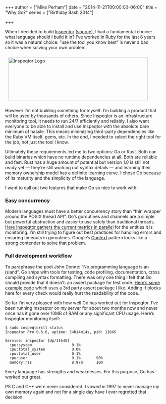 +++
author = ["Mike Perham"]
date = "2014-11-21T00:00:00-06:00"
title = "Why Go?"
series = ["Birthday Bash 2014"]

+++

When I decided to build [Inspeqtor](http://contribsys.com/inspeqtor) ([source](https://github.com/mperham/inspeqtor)), I had a fundamental choice: what language should I build it in? I’ve worked in Ruby for the last 8 years so it was a natural choice: “use the tool you know best” is never a bad choice when solving your own problem.

<img alt="Inspeqtor Logo"
     src="/postimages/why-go/inspeqtor.jpg"
     width=450 height=138
     style="padding: 10px"/>

However I’m not building something for myself: I’m building a product that will be used by thousands of others. Since Inspeqtor is an infrastructure monitoring tool, it needs to run 24/7 efficiently and reliably. I also want everyone to be able to install and use Inspeqtor with the absolute bare minimum of hassle. This means minimizing third-party dependencies like the Ruby VM itself, gems, etc. In the end, I needed to select the right tool for the job, not just the tool I know.

Ultimately these requirements led me to two options: Go or Rust. Both can build binaries which have no runtime dependencies at all. Both are reliable and fast. Rust has a huge amount of potential but version 1.0 is still not ready yet — they’re still working out syntax details — and learning their memory ownership model has a definite learning curve. I chose Go because of its maturity and the simplicity of the language.

I want to call out two features that make Go so nice to work with:

### Easy concurrency

Modern languages must have a better concurrency story than “thin wrapper around the POSIX thread API”. Go’s goroutines and channels are a simple but powerful abstraction and easier to use safely than traditional threads. [Here Inspeqtor gathers the current metrics in parallel](https://github.com/mperham/inspeqtor/blob/master/inspeqtor.go#L281) for the entities it is monitoring. I’m still trying to figure out best practices for handling errors and ensuring timeouts in goroutines. Google’s [Context](http://blog.golang.org/context) pattern looks like a strong contender to solve that problem.

### Full development workflow

To paraphrase the poet John Donne: “No programming language is an island”. Go ships with tools for testing, code profiling, documentation, cross compiling and syntax formatting. There was only one thing I felt that Go should provide that it doesn’t: an assert package for test code. [Here’s some example code](https://github.com/mperham/inspeqtor/blob/master/events_test.go#L25) which uses a 3rd party assert package I like. Adding if blocks here for every check would really hurt the readability of the code.

So far I’m very pleased with how well Go has worked out for Inspeqtor. I’ve been running Inspeqtor on my server for about two months now and never once has it gone over 10MB of RAM or any significant CPU usage. Here’s Inspeqtor monitoring itself:


    $ sudo inspeqtorctl status
    Inspeqtor Pro 0.5.0, uptime: 54h14m14s, pid: 11645

    Service: inspeqtor [Up/11645]
      cpu:system                  0.1%
      cpu:total_system            0.0%
      cpu:total_user              0.1%
      cpu:user                    0.1%       90%
      memory:rss                  8.97m      10m


Every language has strengths and weaknesses. For this purpose, Go has worked out great.

PS C and C++ were never considered. I vowed in 1997 to never manage my own memory again and not for a single day have I ever regretted that decision.
